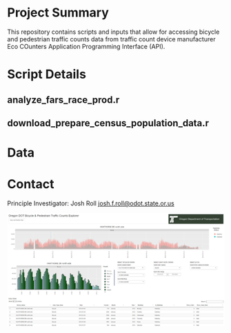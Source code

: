 # Project Summary  
This repository contains scripts and inputs that allow for accessing bicycle and pedestrian traffic counts data from traffic count device manufacturer Eco COunters Application Programming Interface (API).

# Script Details  


## analyze_fars_race_prod.r


## download_prepare_census_population_data.r

# Data  

# Contact
Principle Investigator: Josh Roll  josh.f.roll@odot.state.or.us  

![Data Explorer](Data_Explorer_Screenshot.png)



